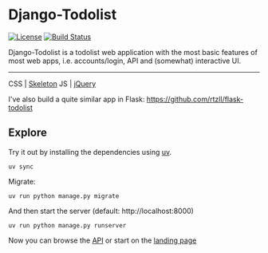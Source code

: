 # Django-Todolist

[![License][license-image]][license-url]
[![Build Status][travis-image]][travis-url]

Django-Todolist is a todolist web application with the most basic features of
most web apps, i.e. accounts/login, API and (somewhat) interactive UI.

---

CSS | [Skeleton](http://getskeleton.com/) JS | [jQuery](https://jquery.com/)

I've also build a quite similar app in Flask:
https://github.com/rtzll/flask-todolist

## Explore

Try it out by installing the dependencies using
[uv](https://docs.astral.sh/uv/).

    uv sync

Migrate:

    uv run python manage.py migrate

And then start the server (default: http://localhost:8000)

    uv run python manage.py runserver

Now you can browse the [API](http://localhost:8000/api/) or start on the
[landing page](http://localhost:8000/)

[license-url]: https://github.com/rtzll/django-todolist/blob/master/LICENSE
[license-image]: https://img.shields.io/badge/license-MIT-blue.svg?style=flat
[travis-url]: https://travis-ci.org/rtzll/django-todolist
[travis-image]: https://travis-ci.org/rtzll/django-todolist.svg?branch=master
